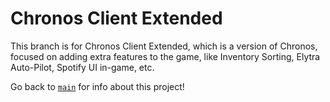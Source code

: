 # Chronos Client Extended


This branch is for Chronos Client Extended, which is a version of Chronos, focused on adding extra features to the game, like Inventory Sorting, Elytra Auto-Pilot, Spotify UI in-game, etc.  

Go back to [`main`](https://github.com/ubionexd/chronos-client/tree/master) for info about this project!
